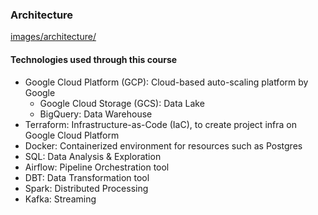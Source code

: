 ### Architecture
[images/architecture/](images/architecture/)

#### Technologies used through this course

* Google Cloud Platform (GCP): Cloud-based auto-scaling platform by Google
  * Google Cloud Storage (GCS): Data Lake
  * BigQuery: Data Warehouse
* Terraform: Infrastructure-as-Code (IaC), to create project infra on Google Cloud Platform
* Docker: Containerized environment for resources such as Postgres
* SQL: Data Analysis & Exploration
* Airflow: Pipeline Orchestration tool
* DBT: Data Transformation tool
* Spark: Distributed Processing
* Kafka: Streaming
